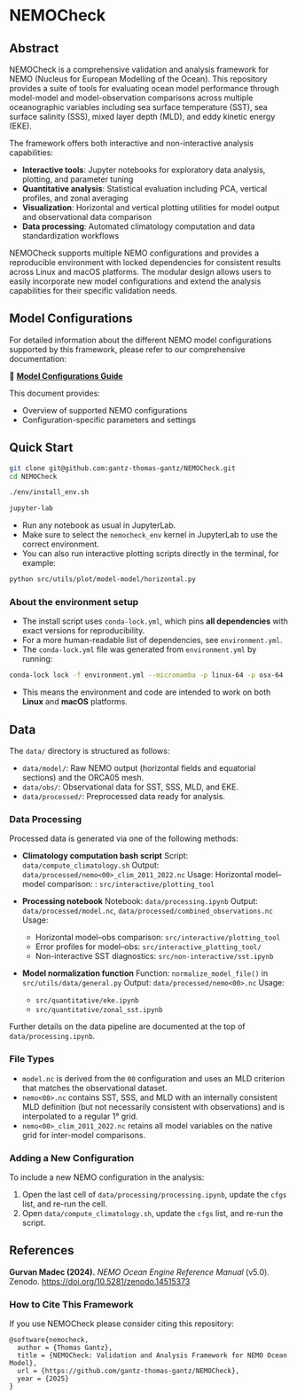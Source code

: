 # NEMOCheck

## Abstract

NEMOCheck is a comprehensive validation and analysis framework for NEMO (Nucleus for European Modelling of the Ocean). This repository provides a suite of tools for evaluating ocean model performance through model-model and model-observation comparisons across multiple oceanographic variables including sea surface temperature (SST), sea surface salinity (SSS), mixed layer depth (MLD), and eddy kinetic energy (EKE).

The framework offers both interactive and non-interactive analysis capabilities:
- **Interactive tools**: Jupyter notebooks for exploratory data analysis, plotting, and parameter tuning
- **Quantitative analysis**: Statistical evaluation including PCA, vertical profiles, and zonal averaging
- **Visualization**: Horizontal and vertical plotting utilities for model output and observational data comparison
- **Data processing**: Automated climatology computation and data standardization workflows

NEMOCheck supports multiple NEMO configurations and provides a reproducible environment with locked dependencies for consistent results across Linux and macOS platforms. The modular design allows users to easily incorporate new model configurations and extend the analysis capabilities for their specific validation needs.

## Model Configurations

For detailed information about the different NEMO model configurations supported by this framework, please refer to our comprehensive documentation:

📄 **[Model Configurations Guide](docs/tests_orca05.pdf)**

This document provides:
- Overview of supported NEMO configurations
- Configuration-specific parameters and settings

## Quick Start

```bash
git clone git@github.com:gantz-thomas-gantz/NEMOCheck.git
cd NEMOCheck

./env/install_env.sh

jupyter-lab
````

* Run any notebook as usual in JupyterLab.
* Make sure to select the `nemocheck_env` kernel in JupyterLab to use the correct environment.
* You can also run interactive plotting scripts directly in the terminal, for example:

```bash
python src/utils/plot/model-model/horizontal.py
```

### About the environment setup

* The install script uses `conda-lock.yml`, which pins **all dependencies** with exact versions for reproducibility.
* For a more human-readable list of dependencies, see `environment.yml`.
* The `conda-lock.yml` file was generated from `environment.yml` by running:

```bash
conda-lock lock -f environment.yml --micromamba -p linux-64 -p osx-64
```

* This means the environment and code are intended to work on both **Linux** and **macOS** platforms.

## Data

The `data/` directory is structured as follows:

* `data/model/`: Raw NEMO output (horizontal fields and equatorial sections) and the ORCA05 mesh.
* `data/obs/`: Observational data for SST, SSS, MLD, and EKE.
* `data/processed/`: Preprocessed data ready for analysis.

### Data Processing

Processed data is generated via one of the following methods:

* **Climatology computation bash script**
  Script: `data/compute_climatology.sh`
  Output: `data/processed/nemo<00>_clim_2011_2022.nc`
  Usage: Horizontal model–model comparison: : `src/interactive/plotting_tool`

* **Processing notebook**
  Notebook: `data/processing.ipynb`
  Output: `data/processed/model.nc`, `data/processed/combined_observations.nc`
  Usage:

  * Horizontal model–obs comparison: `src/interactive/plotting_tool`
  * Error profiles for model–obs: `src/interactive_plotting_tool/`
  * Non-interactive SST diagnostics: `src/non-interactive/sst.ipynb`

* **Model normalization function**
  Function: `normalize_model_file()` in `src/utils/data/general.py`
  Output: `data/processed/nemo<00>.nc`
  Usage:

  * `src/quantitative/eke.ipynb`
  * `src/quantitative/zonal_sst.ipynb`

Further details on the data pipeline are documented at the top of `data/processing.ipynb`.

### File Types

* `model.nc` is derived from the `00` configuration and uses an MLD criterion that matches the observational dataset.
* `nemo<00>.nc` contains SST, SSS, and MLD with an internally consistent MLD definition (but not necessarily consistent with observations) and is interpolated to a regular 1° grid.
* `nemo<00>_clim_2011_2022.nc` retains all model variables on the native grid for inter-model comparisons.

### Adding a New Configuration

To include a new NEMO configuration in the analysis:

1. Open the last cell of `data/processing/processing.ipynb`, update the `cfgs` list, and re-run the cell.
2. Open `data/compute_climatology.sh`, update the `cfgs` list, and re-run the script.

## References

**Gurvan Madec (2024).** *NEMO Ocean Engine Reference Manual* (v5.0). Zenodo. https://doi.org/10.5281/zenodo.14515373


### How to Cite This Framework

If you use NEMOCheck please consider citing this repository:

```
@software{nemocheck,
  author = {Thomas Gantz},
  title = {NEMOCheck: Validation and Analysis Framework for NEMO Ocean Model},
  url = {https://github.com/gantz-thomas-gantz/NEMOCheck},
  year = {2025}
}
```




